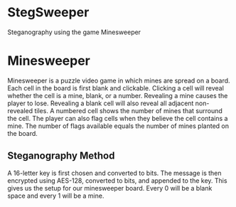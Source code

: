 # StegSweeper
Steganography using the game Minesweeper

# Minesweeper
Minesweeper is a puzzle video game in which mines are spread on a board. Each cell in the board is first blank and clickable. Clicking a cell will reveal whether the cell is a mine, blank, or a number. Revealing a mine causes the player to lose. Revealing a blank cell will also reveal all adjacent non-revealed tiles. A numbered cell shows the number of mines that surround the cell. The player can also flag cells when they believe the cell contains a mine. The number of flags available equals the number of mines planted on the board.

## Steganography Method
A 16-letter key is first chosen and converted to bits. The message is then encrypted using AES-128, converted to bits, and appended to the key. This gives us the setup for our minesweeper board. Every 0 will be a blank space and every 1 will be a mine.
